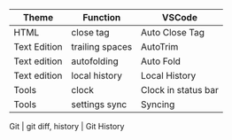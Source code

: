 Theme | Function | VSCode
----- | -------- | -------
HTML | close tag | Auto Close Tag
Text Edition | trailing spaces | AutoTrim
Text edition | autofolding | Auto Fold
Text edition | local history | Local History
Tools | clock | Clock in status bar
Tools | settings sync | Syncing

Git | git diff, history | Git History